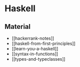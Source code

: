 # Haskell

## Material

- [[hackerrank-notes]]
- [[haskell-from-first-principles]]
- [[learn-you-a-haskell]]
- [[syntax-in-functions]]
- [[types-and-typeclasses]]
